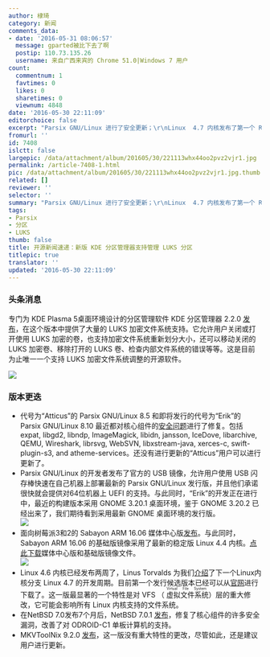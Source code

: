 ```yaml
---
author: 棣琦
category: 新闻
comments_data:
- date: '2016-05-31 08:06:57'
  message: gparted被比下去了啊
  postip: 110.73.135.26
  username: 来自广西来宾的 Chrome 51.0|Windows 7 用户
count:
  commentnum: 1
  favtimes: 0
  likes: 0
  sharetimes: 0
  viewnum: 4848
date: '2016-05-30 22:11:09'
editorchoice: false
excerpt: "Parsix GNU/Linux 进行了安全更新；\r\nLinux  4.7 内核发布了第一个 RC 版本"
fromurl: ''
id: 7408
islctt: false
largepic: /data/attachment/album/201605/30/221113whx44oo2pvz2vjr1.jpg
permalink: /article-7408-1.html
pic: /data/attachment/album/201605/30/221113whx44oo2pvz2vjr1.jpg.thumb.jpg
related: []
reviewer: ''
selector: ''
summary: "Parsix GNU/Linux 进行了安全更新；\r\nLinux  4.7 内核发布了第一个 RC 版本"
tags:
- Parsix
- 分区
- LUKS
thumb: false
title: 开源新闻速递：新版 KDE 分区管理器支持管理 LUKS 分区
titlepic: true
translator: ''
updated: '2016-05-30 22:11:09'
---
```


### 头条消息


专门为 KDE Plasma 5桌面环境设计的分区管理软件 KDE 分区管理器 2.2.0 [发布](https://stikonas.eu/wordpress/2016/05/27/kde-partition-manager-2-2-0/)，在这个版本中提供了大量的 LUKS 加密文件系统支持。它允许用户关闭或打开使用 LUKS 加密的卷，也支持加密文件系统重新划分大小，还可以移动关闭的 LUKS 加密卷、移除打开的 LUKS 卷、检查内部文件系统的错误等等。这是目前为止唯一一个支持 LUKS 加密文件系统调整的开源软件。


![](/data/attachment/album/201605/30/221113whx44oo2pvz2vjr1.jpg)


### 版本更迭


* 代号为“Atticus”的 Parsix GNU/Linux 8.5 和即将发行的代号为“Erik”的 Parsix GNU/Linux 8.10 最近都对核心组件的[安全问题](http://www.parsix.org/wiki/Security)进行了修复。包括 expat, libgd2, libndp, ImageMagick, libidn, jansson, IceDove, libarchive, QEMU, Wireshark, librsvg, WebSVN, libxstream-java, xerces-c, swift-plugin-s3, and atheme-services。还没有进行更新的“Atticus”用户可以进行更新了。
* Parsix GNU/Linux 的开发者发布了官方的 USB 镜像，允许用户使用 USB 闪存棒快速在自己机器上部署最新的 Parsix GNU/Linux 发行版，并且他们承诺很快就会提供对64位机器上 UEFI 的支持。与此同时，“Erik”的开发正在进行中，最近的构建版本采用 GNOME 3.20.1 桌面环境，鉴于 GNOME 3.20.2 已经出来了，我们期待看到采用最新 GNOME 桌面环境的发行版。  
![](/data/attachment/album/201605/30/221114kee2uvvys21uh4zh.jpg)
* 面向树莓派3和2的 Sabayon ARM 16.06 媒体中心版[发布](https://www.sabayon.org/article/special-release-sabayon-1606-arm)。与此同时，Sabayon ARM 16.06 的基础版镜像采用了最新的稳定版 Linux 4.4 内核。[点此下载](http://mirror.it.sabayon.org/iso/monthly/)媒体中心版和基础版镜像文件。  
![](/data/attachment/album/201605/30/221115x27a386nw4mwtapo.jpg)
* Linux 4.6 内核已经发布两周了，Linus Torvalds 为我们[介绍](http://lkml.iu.edu/hypermail/linux/kernel/1605.3/02880.html)了下一个Linux内核分支 Linux 4.7 的开发周期。目前第一个发行候选版本已经可以从[官网](https://www.kernel.org/)进行下载了。这一版最显著的一个特性是对 VFS （<ruby> 虚拟文件系统 <rp>  （ </rp> <rt>  Virtual File System </rt> <rp>  ） </rp></ruby>）层的重大修改，它可能会影响所有 Linux 内核支持的文件系统。
* 在NetBSD 7.0发布7个月后，NetBSD 7.0.1 [发布](http://www.netbsd.org/releases/formal-7/NetBSD-7.0.1.html)，修复了核心组件的许多安全漏洞，改善了对 ODROID-C1 单板计算机的支持。
* MKVToolNix 9.2.0 [发布](https://www.bunkus.org/blog/2016/05/mkvtoolnix-v9-2-0-released/)，这一版没有重大特性的更改，尽管如此，还是建议用户进行更新。